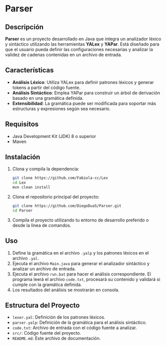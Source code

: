 # Parser

## Descripción

**Parser** es un proyecto desarrollado en Java que integra un analizador léxico y sintáctico utilizando las herramientas **YALex** y **YAPar**. Está diseñado para que el usuario pueda definir las configuraciones necesarias y analizar la validez de cadenas contenidas en un archivo de entrada.

## Características

* **Análisis Léxico**: Utiliza YALex para definir patrones léxicos y generar tokens a partir del código fuente.
* **Análisis Sintáctico**: Emplea YAPar para construir un árbol de derivación basado en una gramática definida.
* **Extensibilidad**: La gramática puede ser modificada para soportar más estructuras y expresiones según sea necesario.

## Requisitos

* Java Development Kit (JDK) 8 o superior
* Maven

## Instalación

1. Clona y compila la dependencia:

   ```bash
   git clone https://github.com/Fabiola-cc/Lex
   cd Lex
   mvn clean install
   ```

2. Clona el repositorio principal del proyecto:

   ```bash
   git clone https://github.com/DiegoDuaS/Parser.git
   cd Parser
   ```

3. Compila el proyecto utilizando tu entorno de desarrollo preferido o desde la línea de comandos.

## Uso

1. Define la gramática en el archivo `.yalp` y los patrones léxicos en el archivo `.yal`.
2. Ejecuta el archivo `Main.java` para generar el analizador sintáctico y analizar un archivo de entrada.
3. Ejecuta el archivo `run.bat` para hacer el análisis correspondiente. El programa leerá el archivo `code.txt`, procesará su contenido y validará si cumple con la gramática definida.
4. Los resultados del análisis se mostrarán en consola.

## Estructura del Proyecto

* `lexer.yal`: Definición de los patrones léxicos.
* `parser.yalp`: Definición de la gramática para el análisis sintáctico.
* `code.txt`: Archivo de entrada con el código fuente a analizar.
* `src/`: Código fuente del proyecto.
* `README.md`: Este archivo de documentación.